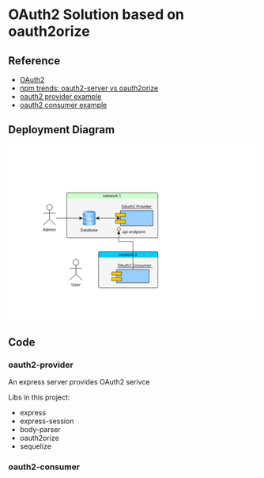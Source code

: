 # OAuth2 Solution based on oauth2orize

## Reference

* [OAuth2](http://wiki.li3huo.com/OAuth)
* [npm trends: oauth2-server vs oauth2orize](http://www.npmtrends.com/oauth2-server-vs-oauth2orize-vs-simple-oauth2)
* [oauth2 provider example](https://github.com/gerges-beshay/oauth2orize-examples)
* [oauth2 consumer example](https://github.com/coolaj86/example-oauth2orize-consumer)

## Deployment Diagram

![Deployment Diagram](./doc/deployment.svg)

## Code

### oauth2-provider

An express server provides OAuth2 serivce

Libs in this project:

* express
* express-session
* body-parser
* oauth2orize
* sequelize

### oauth2-consumer